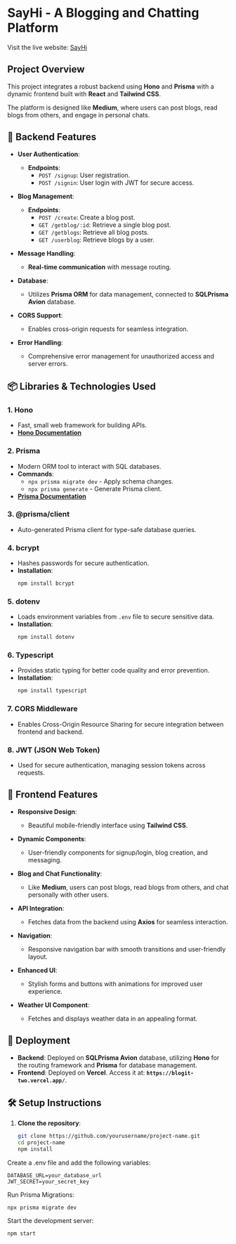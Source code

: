 # SayHi - A Blogging and Chatting Platform

Visit the live website: [SayHi](https://say-hi-kohl.vercel.app/)

## Project Overview

This project integrates a robust backend using **Hono** and **Prisma** with a dynamic frontend built with **React** and **Tailwind CSS**.

The platform is designed like **Medium**, where users can post blogs, read blogs from others, and engage in personal chats.

## 🌟 Backend Features

- **User Authentication**:
  - **Endpoints**: 
    - `POST /signup`: User registration.
    - `POST /signin`: User login with JWT for secure access.

- **Blog Management**:
  - **Endpoints**: 
    - `POST /create`: Create a blog post.
    - `GET /getblog/:id`: Retrieve a single blog post.
    - `GET /getblogs`: Retrieve all blog posts.
    - `GET /userblog`: Retrieve blogs by a user.

- **Message Handling**: 
  - **Real-time communication** with message routing.

- **Database**: 
  - Utilizes **Prisma ORM** for data management, connected to **SQLPrisma Avion** database.

- **CORS Support**: 
  - Enables cross-origin requests for seamless integration.

- **Error Handling**: 
  - Comprehensive error management for unauthorized access and server errors.

## 📦 Libraries & Technologies Used

### 1. **Hono**
   - Fast, small web framework for building APIs.
   - **[Hono Documentation](https://hono.dev/)**

### 2. **Prisma**
   - Modern ORM tool to interact with SQL databases.
   - **Commands**:
     - `npx prisma migrate dev` - Apply schema changes.
     - `npx prisma generate` - Generate Prisma client.
   - **[Prisma Documentation](https://www.prisma.io/docs/)**

### 3. **@prisma/client**
   - Auto-generated Prisma client for type-safe database queries.

### 4. **bcrypt**
   - Hashes passwords for secure authentication.
   - **Installation**:
     ```bash
     npm install bcrypt
     ```

### 5. **dotenv**
   - Loads environment variables from `.env` file to secure sensitive data.
   - **Installation**:
     ```bash
     npm install dotenv
     ```

### 6. **Typescript**
   - Provides static typing for better code quality and error prevention.
   - **Installation**:
     ```bash
     npm install typescript
     ```

### 7. **CORS Middleware**
   - Enables Cross-Origin Resource Sharing for secure integration between frontend and backend.

### 8. **JWT (JSON Web Token)**
   - Used for secure authentication, managing session tokens across requests.

## 🎨 Frontend Features

- **Responsive Design**:
  - Beautiful mobile-friendly interface using **Tailwind CSS**.

- **Dynamic Components**:
  - User-friendly components for signup/login, blog creation, and messaging.

- **Blog and Chat Functionality**:
  - Like **Medium**, users can post blogs, read blogs from others, and chat personally with other users.

- **API Integration**:
  - Fetches data from the backend using **Axios** for seamless interaction.

- **Navigation**:
  - Responsive navigation bar with smooth transitions and user-friendly layout.

- **Enhanced UI**:
  - Stylish forms and buttons with animations for improved user experience.

- **Weather UI Component**:
  - Fetches and displays weather data in an appealing format.

## 🚀 Deployment

- **Backend**: Deployed on **SQLPrisma Avion** database, utilizing **Hono** for the routing framework and **Prisma** for database management.
- **Frontend**: Deployed on **Vercel**. Access it at: **`https://blogit-two.vercel.app/`**.

## 🛠 Setup Instructions

1. **Clone the repository**:
   ```bash
   git clone https://github.com/yourusername/project-name.git
   cd project-name
   npm install
  Create a .env file and add the following variables:
  
    DATABASE_URL=your_database_url
    JWT_SECRET=your_secret_key
  Run Prisma Migrations:
  
    npx prisma migrate dev

  Start the development server:

    npm start

    


   

